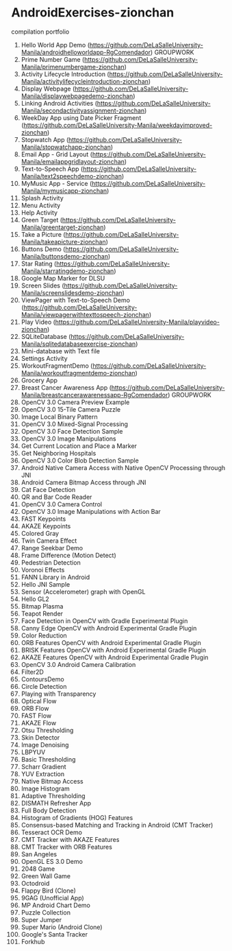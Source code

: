 # AndroidExercises-zionchan
compilation portfolio

1. Hello World App Demo (https://github.com/DeLaSalleUniversity-Manila/androidhelloworldapp-RgComendador) GROUPWORK
2. Prime Number Game (https://github.com/DeLaSalleUniversity-Manila/primenumbergame-zionchan)
3. Activity Lifecycle Introduction (https://github.com/DeLaSalleUniversity-Manila/activitylifecycleintroduction-zionchan)
4. Display Webpage (https://github.com/DeLaSalleUniversity-Manila/displaywebpagedemo-zionchan)
5. Linking Android Activities (https://github.com/DeLaSalleUniversity-Manila/secondactivityassignment-zionchan)
6. WeekDay App using Date Picker Fragment (https://github.com/DeLaSalleUniversity-Manila/weekdayimproved-zionchan)
7. Stopwatch App (https://github.com/DeLaSalleUniversity-Manila/stopwatchapp-zionchan)
8. Email App - Grid Layout (https://github.com/DeLaSalleUniversity-Manila/emailappgridlayout-zionchan)
9. Text-to-Speech App (https://github.com/DeLaSalleUniversity-Manila/text2speechdemo-zionchan)
10. MyMusic App - Service (https://github.com/DeLaSalleUniversity-Manila/mymusicapp-zionchan)
11. Splash Activity
12. Menu Activity
13. Help Activity
14. Green Target (https://github.com/DeLaSalleUniversity-Manila/greentarget-zionchan)
15. Take a Picture (https://github.com/DeLaSalleUniversity-Manila/takeapicture-zionchan)
16. Buttons Demo (https://github.com/DeLaSalleUniversity-Manila/buttonsdemo-zionchan)
17. Star Rating (https://github.com/DeLaSalleUniversity-Manila/starratingdemo-zionchan)
18. Google Map Marker for DLSU 
19. Screen Slides (https://github.com/DeLaSalleUniversity-Manila/screenslidesdemo-zionchan)
20. ViewPager with Text-to-Speech Demo (https://github.com/DeLaSalleUniversity-Manila/viewpagerwithtexttospeech-zionchan)
21. Play Video (https://github.com/DeLaSalleUniversity-Manila/playvideo-zionchan)
22. SQLiteDatabase (https://github.com/DeLaSalleUniversity-Manila/sqlitedatabaseexercise-zionchan)
23. Mini-database with Text file 
24. Settings Activity 
25. WorkoutFragmentDemo (https://github.com/DeLaSalleUniversity-Manila/workoutfragmentdemo-zionchan)
26. Grocery App
27. Breast Cancer Awareness App (https://github.com/DeLaSalleUniversity-Manila/breastcancerawarenessapp-RgComendador) GROUPWORK
28. OpenCV 3.0 Camera Preview Example
29. OpenCV 3.0 15-Tile Camera Puzzle
30. Image Local Binary Pattern
31. OpenCV 3.0 Mixed-Signal Processing 
32. OpenCV 3.0 Face Detection Sample
33. OpenCV 3.0 Image Manipulations
34. Get Current Location and Place a Marker 
35. Get Neighboring Hospitals 
36. OpenCV 3.0 Color Blob Detection Sample 
37. Android Native Camera Access with Native OpenCV Processing through JNI 
38. Android Camera Bitmap Access through JNI 
39. Cat Face Detection
40. QR and Bar Code Reader
41. OpenCV 3.0 Camera Control 
42. OpenCV 3.0 Image Manipulations with Action Bar
43. FAST Keypoints 
44. AKAZE Keypoints
45. Colored Gray
46. Twin Camera Effect 
47. Range Seekbar Demo 
48. Frame Difference (Motion Detect) 
49. Pedestrian Detection 
50. Voronoi Effects 
51. FANN Library in Android 
52. Hello JNI Sample 
53. Sensor (Accelerometer) graph with OpenGL
54. Hello GL2 
55. Bitmap Plasma
56. Teapot Render 
57. Face Detection in OpenCV with Gradle Experimental Plugin 
58. Canny Edge OpenCV with Android Experimental Gradle Plugin 
59. Color Reduction
60. ORB Features OpenCV with Android Experimental Gradle Plugin 
61. BRISK Features OpenCV with Android Experimental Gradle Plugin 
62. AKAZE Features OpenCV with Android Experimental Gradle Plugin 
63. OpenCV 3.0 Android Camera Calibration 
64. Filter2D 
65. ContoursDemo 
66. Circle Detection 
67. Playing with Transparency
68. Optical Flow
69. ORB Flow 
70. FAST Flow
71. AKAZE Flow
72. Otsu Thresholding
73. Skin Detector
74. Image Denoising
75. LBPYUV
76. Basic Thresholding 
77. Scharr Gradient 
78. YUV Extraction 
79. Native Bitmap Access 
80. Image Histogram 
81. Adaptive Thresholding 
82. DISMATH Refresher App
83. Full Body Detection
84. Histogram of Gradients (HOG) Features
85. Consensus-based Matching and Tracking in Android (CMT Tracker) 
86. Tesseract OCR Demo 
87. CMT Tracker with AKAZE Features
88. CMT Tracker with ORB Features
89. San Angeles
90. OpenGL ES 3.0 Demo 
91. 2048 Game
92. Green Wall Game 
93. Octodroid 
94. Flappy Bird (Clone) 
95. 9GAG (Unofficial App) 
96. MP Android Chart Demo 
97. Puzzle Collection 
98. Super Jumper 
99. Super Mario (Android Clone) 
100. Google's Santa Tracker 
101. Forkhub 
